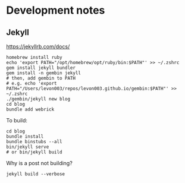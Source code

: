 Development notes
===

## Jekyll

https://jekyllrb.com/docs/

```
homebrew install ruby
echo 'export PATH="/opt/homebrew/opt/ruby/bin:$PATH"' >> ~/.zshrc
gem install jekyll bundler
gem install -n gembin jekyll
# then, add gembin to PATH
# e.g. echo 'export PATH="/Users/levon003/repos/levon003.github.io/gembin:$PATH"' >> ~/.zshrc
./gembin/jekyll new blog
cd blog
bundle add webrick
```

To build:
```
cd blog
bundle install
bundle binstubs --all
bin/jekyll serve
# or bin/jekyll build
```

Why is a post not building?
```
jekyll build --verbose
```

